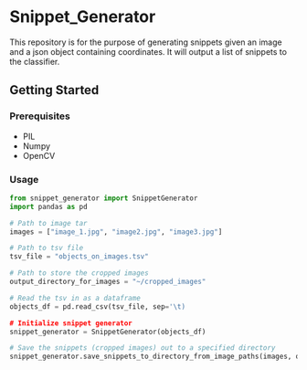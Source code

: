 # Snippet_Generator
This repository is for the purpose of generating snippets given an image and a json object containing coordinates. It will output a list of snippets to the classifier. 

## Getting Started
### Prerequisites
* PIL
* Numpy
* OpenCV

### Usage

```python 
from snippet_generator import SnippetGenerator
import pandas as pd

# Path to image tar
images = ["image_1.jpg", "image2.jpg", "image3.jpg"]

# Path to tsv file
tsv_file = "objects_on_images.tsv"

# Path to store the cropped images
output_directory_for_images = "~/cropped_images"

# Read the tsv in as a dataframe
objects_df = pd.read_csv(tsv_file, sep='\t)

# Initialize snippet generator
snippet_generator = SnippetGenerator(objects_df)

# Save the snippets (cropped images) out to a specified directory
snippet_generator.save_snippets_to_directory_from_image_paths(images, output_directory_for_images)
```
